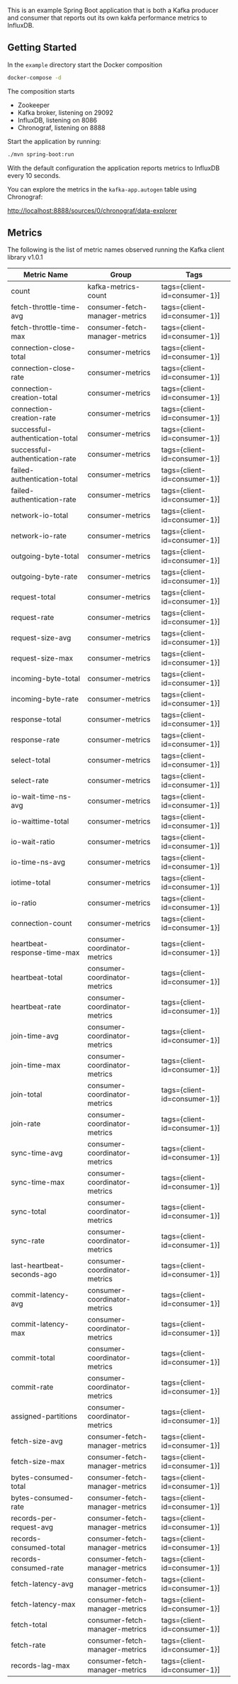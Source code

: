 This is an example Spring Boot application that is both a Kafka producer and consumer that reports out
its own kakfa performance metrics to InfluxDB.

## Getting Started

In the `example` directory start the Docker composition 

```bash
docker-compose -d
```

The composition starts
* Zookeeper
* Kafka broker, listening on 29092
* InfluxDB, listening on 8086
* Chronograf, listening on 8888

Start the application by running:

```bash
./mvn spring-boot:run
```

With the default configuration the application reports metrics to InfluxDB every 10 seconds.

You can explore the metrics in the `kafka-app.autogen` table using Chronograf:

[http://localhost:8888/sources/0/chronograf/data-explorer]()


## Metrics

The following is the list of metric names observed running the Kafka client library v1.0.1

Metric Name | Group | Tags
------------|-------|------------------------
count | kafka-metrics-count | tags={client-id=consumer-1}]
fetch-throttle-time-avg | consumer-fetch-manager-metrics | tags={client-id=consumer-1}]
fetch-throttle-time-max | consumer-fetch-manager-metrics | tags={client-id=consumer-1}]
connection-close-total | consumer-metrics | tags={client-id=consumer-1}]
connection-close-rate | consumer-metrics | tags={client-id=consumer-1}]
connection-creation-total | consumer-metrics | tags={client-id=consumer-1}]
connection-creation-rate | consumer-metrics | tags={client-id=consumer-1}]
successful-authentication-total | consumer-metrics | tags={client-id=consumer-1}]
successful-authentication-rate | consumer-metrics | tags={client-id=consumer-1}]
failed-authentication-total | consumer-metrics | tags={client-id=consumer-1}]
failed-authentication-rate | consumer-metrics | tags={client-id=consumer-1}]
network-io-total | consumer-metrics | tags={client-id=consumer-1}]
network-io-rate | consumer-metrics | tags={client-id=consumer-1}]
outgoing-byte-total | consumer-metrics | tags={client-id=consumer-1}]
outgoing-byte-rate | consumer-metrics | tags={client-id=consumer-1}]
request-total | consumer-metrics | tags={client-id=consumer-1}]
request-rate | consumer-metrics | tags={client-id=consumer-1}]
request-size-avg | consumer-metrics | tags={client-id=consumer-1}]
request-size-max | consumer-metrics | tags={client-id=consumer-1}]
incoming-byte-total | consumer-metrics | tags={client-id=consumer-1}]
incoming-byte-rate | consumer-metrics | tags={client-id=consumer-1}]
response-total | consumer-metrics | tags={client-id=consumer-1}]
response-rate | consumer-metrics | tags={client-id=consumer-1}]
select-total | consumer-metrics | tags={client-id=consumer-1}]
select-rate | consumer-metrics | tags={client-id=consumer-1}]
io-wait-time-ns-avg | consumer-metrics | tags={client-id=consumer-1}]
io-waittime-total | consumer-metrics | tags={client-id=consumer-1}]
io-wait-ratio | consumer-metrics | tags={client-id=consumer-1}]
io-time-ns-avg | consumer-metrics | tags={client-id=consumer-1}]
iotime-total | consumer-metrics | tags={client-id=consumer-1}]
io-ratio | consumer-metrics | tags={client-id=consumer-1}]
connection-count | consumer-metrics | tags={client-id=consumer-1}]
heartbeat-response-time-max | consumer-coordinator-metrics | tags={client-id=consumer-1}]
heartbeat-total | consumer-coordinator-metrics | tags={client-id=consumer-1}]
heartbeat-rate | consumer-coordinator-metrics | tags={client-id=consumer-1}]
join-time-avg | consumer-coordinator-metrics | tags={client-id=consumer-1}]
join-time-max | consumer-coordinator-metrics | tags={client-id=consumer-1}]
join-total | consumer-coordinator-metrics | tags={client-id=consumer-1}]
join-rate | consumer-coordinator-metrics | tags={client-id=consumer-1}]
sync-time-avg | consumer-coordinator-metrics | tags={client-id=consumer-1}]
sync-time-max | consumer-coordinator-metrics | tags={client-id=consumer-1}]
sync-total | consumer-coordinator-metrics | tags={client-id=consumer-1}]
sync-rate | consumer-coordinator-metrics | tags={client-id=consumer-1}]
last-heartbeat-seconds-ago | consumer-coordinator-metrics | tags={client-id=consumer-1}]
commit-latency-avg | consumer-coordinator-metrics | tags={client-id=consumer-1}]
commit-latency-max | consumer-coordinator-metrics | tags={client-id=consumer-1}]
commit-total | consumer-coordinator-metrics | tags={client-id=consumer-1}]
commit-rate | consumer-coordinator-metrics | tags={client-id=consumer-1}]
assigned-partitions | consumer-coordinator-metrics | tags={client-id=consumer-1}]
fetch-size-avg | consumer-fetch-manager-metrics | tags={client-id=consumer-1}]
fetch-size-max | consumer-fetch-manager-metrics | tags={client-id=consumer-1}]
bytes-consumed-total | consumer-fetch-manager-metrics | tags={client-id=consumer-1}]
bytes-consumed-rate | consumer-fetch-manager-metrics | tags={client-id=consumer-1}]
records-per-request-avg | consumer-fetch-manager-metrics | tags={client-id=consumer-1}]
records-consumed-total | consumer-fetch-manager-metrics | tags={client-id=consumer-1}]
records-consumed-rate | consumer-fetch-manager-metrics | tags={client-id=consumer-1}]
fetch-latency-avg | consumer-fetch-manager-metrics | tags={client-id=consumer-1}]
fetch-latency-max | consumer-fetch-manager-metrics | tags={client-id=consumer-1}]
fetch-total | consumer-fetch-manager-metrics | tags={client-id=consumer-1}]
fetch-rate | consumer-fetch-manager-metrics | tags={client-id=consumer-1}]
records-lag-max | consumer-fetch-manager-metrics | tags={client-id=consumer-1}]
